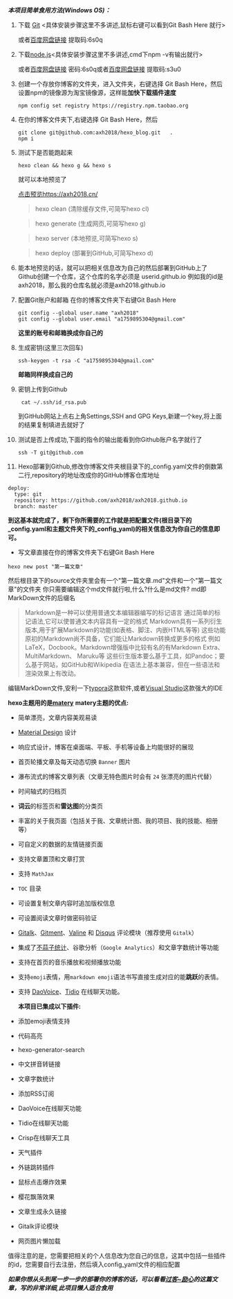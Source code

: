 

***本项目简单食用方法(Windows OS)：***

1. 下载 <a href="https://git-scm.com/downloads">Git</a> <具体安装步骤这里不多讲述,鼠标右键可以看到Git Bash Here 就行>

   或者<a href="https://pan.baidu.com/s/1rKpW1a-xJJS8XRFKiPuypQ">百度网盘链接</a> 提取码:6s0q

2. 下载<a href="https://nodejs.org/en/download/">node.js</a><具体安装步骤这里不多讲述,cmd下npm -v有输出就行>

   或者<a href="">百度网盘链接</a> 密码:6s0q或者<a href="https://pan.baidu.com/s/1rKpW1a-xJJS8XRFKiPuypQ">百度网盘链接</a> 提取码:s3u0

3. 创建一个存放你博客的文件夹，进入文件夹，右键选择 Git Bash Here，然后设置npm的镜像源为淘宝镜像源，这样能**加快下载插件速度**

   ```shell
   npm config set registry https://registry.npm.taobao.org
   ```

4. 在你的博客文件夹下,右键选择 Git Bash Here，然后

   ```shell
   git clone git@github.com:axh2018/hexo_blog.git   .
   npm i
   ```

5. 测试下是否能跑起来

   ```shell
   hexo clean && hexo g && hexo s
   ```

   就可以本地预览了 

   <a href="https://axh2018.cn/">点击预览https://axh2018.cn/</a>

   > hexo  clean (清除缓存文件,可简写hexo cl)

   > hexo generate (生成网页,可简写hexo g)

   > hexo server (本地预览,可简写hexo s)

   > hexo deploy (部署到GitHub,可简写hexo d)


6. 能本地预览的话，就可以把相关信息改为自己的然后部署到GitHub上了
   Github创建一个仓库，这个仓库的名字必须是 userid.github.io 
   例如我的id是axh2018，那么我的仓库名就必须是axh2018.github.io 
   
7.  配置Git账户和邮箱
    在你的博客文件夹下右键Git Bash Here
    
    ```shell script
    git config --global user.name "axh2018" 
    git config --global user.email "a1759895304@gmail.com"
    ```
    **这里的账号和邮箱换成你自己的**
    
8. 生成密钥(这里三次回车)
   
    ```shell
    ssh-keygen -t rsa -C "a1759895304@gmail.com"
    ```
    
    **邮箱同样换成自己的**
    
9. 密钥上传到Github
   ````shell script
    cat ~/.ssh/id_rsa.pub
   ````
    到GitHub网站上点右上角Settings,SSH and GPG Keys,新建一个key,将上面的结果复制填进去就好了

10. 测试是否上传成功,下面的指令的输出能看到你Github账户名字就行了
    ````shell script
    ssh -T git@github.com
    ````

11. Hexo部署到Github,修改你博客文件夹根目录下的_config.yaml文件的倒数第二行,repository的地址改成你的GitHub博客仓库地址
````shell script
deploy:
  type: git
  repository: https://github.com/axh2018/axh2018.github.io
  branch: master
````
**到这基本就完成了，剩下你所需要的工作就是把配置文件(根目录下的_config.yaml和主题文件夹下的_config_yaml)的相关信息改为你自己的信息即可。**

* 写文章直接在你的博客文件夹下右键Git Bash Here
````shell script
hexo new post "第一篇文章"
````
然后根目录下的source文件夹里会有一个"第一篇文章.md"文件和一个"第一篇文章"的文件夹
你只需要编辑这个md文件就行啦,什么?什么是md文件?
md即MarkDown文件的后缀名
>Markdown是一种可以使用普通文本编辑器编写的标记语言
>通过简单的标记语法,它可以使普通文本内容具有一定的格式
>Markdown具有一系列衍生版本,用于扩展Markdown的功能(如表格、脚注、内嵌HTML等等)
>这些功能原初的Markdown尚不具备，它们能让Markdown转换成更多的格式
>例如LaTeX，Docbook。Markdown增强版中比较有名的有Markdown Extra、MultiMarkdown、 Maruku等
>这些衍生版本要么基于工具，如Pandoc；要么基于网站，如GitHub和Wikipedia
>在语法上基本兼容，但在一些语法和渲染效果上有改动。

编辑MarkDown文件,安利一下<a href="https://typora.io/">typora</a>这款软件,或者<a href="https://visualstudio.microsoft.com/zh-hans/?rr=https%3A%2F%2Fcn.bing.com%2F">Visual Studio</a>这款强大的IDE

   **hexo主题用的是[matery]( https://github.com/blinkfox/hexo-theme-matery )**
   **matery主题的优点:**

- 简单漂亮，文章内容美观易读
- [Material Design](https://material.io/) 设计
- 响应式设计，博客在桌面端、平板、手机等设备上均能很好的展现
- 首页轮播文章及每天动态切换 `Banner` 图片
- 瀑布流式的博客文章列表（文章无特色图片时会有 `24` 张漂亮的图片代替）
- 时间轴式的归档页
- **词云**的标签页和**雷达图**的分类页
- 丰富的关于我页面（包括关于我、文章统计图、我的项目、我的技能、相册等）
- 可自定义的数据的友情链接页面
- 支持文章置顶和文章打赏
- 支持 `MathJax`
- `TOC` 目录
- 可设置复制文章内容时追加版权信息
- 可设置阅读文章时做密码验证
- [Gitalk](https://gitalk.github.io/)、[Gitment](https://imsun.github.io/gitment/)、[Valine](https://valine.js.org/) 和 [Disqus](https://disqus.com/) 评论模块（推荐使用 `Gitalk`）
- 集成了[不蒜子统计](http://busuanzi.ibruce.info/)、谷歌分析（`Google Analytics`）和文章字数统计等功能
- 支持在首页的音乐播放和视频播放功能
- 支持`emoji`表情，用`markdown emoji`语法书写直接生成对应的能**跳跃**的表情。
- 支持 [DaoVoice](http://www.daovoice.io/)、[Tidio](https://www.tidio.com/) 在线聊天功能。

  **本项目已集成以下插件:**

- 添加emoji表情支持
- 代码高亮
- hexo-generator-search
- 中文拼音转链接
- 文章字数统计
- 添加RSS订阅
- DaoVoice在线聊天功能
- Tidio在线聊天功能
- Crisp在线聊天工具
- 天气插件
- 外链跳转插件
- 鼠标点击爆炸效果
- 樱花飘落效果
- 文章生成永久链接
- Gitalk评论模块
- 网页图片懒加载

值得注意的是，您需要把相关的个人信息改为您自己的信息，这其中包括一些插件的id，您需要自行去注册，然后填入config_yaml文件的相应配置



***如果你想从头到尾一步一步的部署你的博客的话，可以看看<a href="https://yafine-blog.cn/posts/4ab2.html">过客~励心</a>的这篇文章，写的非常详细,此项目懒人适合食用***
